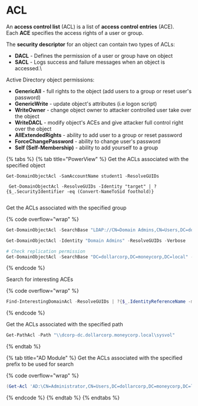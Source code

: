 # ACL

An **access control list** (ACL) is a list of **access control entries** (ACE).\
Each **ACE** specifies the access rights of a user or group.

The **security descriptor** for an object can contain two types of ACLs:

* **DACL** - Defines the permission of  a user or group have on object
* **SACL** - Logs success and failure messages when an object is accessed.\


Active Directory object permissions:

* **GenericAll** - full rights to the object (add users to a group or reset user's password)
* **GenericWrite** - update object's attributes (i.e logon script)
* **WriteOwner** - change object owner to attacker controlled user take over the object
* **WriteDACL** - modify object's ACEs and give attacker full control right over the object
* **AllExtendedRights** - ability to add user to a group or reset password
* **ForceChangePassword** - ability to change user's password
* **Self (Self-Membership)** - ability to add yourself to a group



{% tabs %}
{% tab title="PowerView" %}
Get the ACLs associated with the specified object

<pre class="language-powershell" data-overflow="wrap"><code class="lang-powershell">Get-DomainObjectAcl -SamAccountName student1 -ResolveGUIDs

 Get-DomainObjectAcl -ResolveGUIDs -Identity "target" | ? {$_.SecurityIdentifier -eq (Convert-NameToSid foothold)}
<strong>
</strong></code></pre>

Get the ACLs associated with the specified group

{% code overflow="wrap" %}
```powershell
Get-DomainObjectAcl -SearchBase "LDAP://CN=Domain Admins,CN=Users,DC=dollarcorp,DC=moneycorp,DC=local" -ResolveGUIDs -Verbose

Get-DomainObjectAcl -Identity "Domain Admins" -ResolveGUIDs -Verbose

# Check replication permission
Get-DomainObjectAcl -SearchBase "DC=dollarcorp,DC=moneycorp,DC=local" -SearchScope Base -ResolveGUIDs | ?{($_.ObjectAceType -match 'replication-get') -or ($_.ActiveDirectoryRights -match 'GenericAll')} | ForEach-Object {$_ | Add-Member NoteProperty 'IdentityName' $(Convert-SidToName $_.SecurityIdentifier);$_} 
```
{% endcode %}

Search for interesting ACEs

{% code overflow="wrap" %}
```powershell
Find-InterestingDomainAcl -ResolveGUIDs | ?{$_.IdentityReferenceName -match "student1"}
```
{% endcode %}

Get the ACLs associated with the specified path

```powershell
Get-PathAcl -Path "\\dcorp-dc.dollarcorp.moneycorp.local\sysvol"
```
{% endtab %}

{% tab title="AD Module" %}
Get the ACLs associated with the specified prefix to be used for search

{% code overflow="wrap" %}
```powershell
(Get-Acl 'AD:\CN=Administrator,CN=Users,DC=dollarcorp,DC=moneycorp,DC=local').Access
```
{% endcode %}
{% endtab %}
{% endtabs %}

